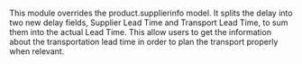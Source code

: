 This module overrides the product.supplierinfo model. It splits the
delay into two new delay fields, Supplier Lead Time and Transport Lead
Time, to sum them into the actual Lead Time. This allow users to get the
information about the transportation lead time in order to plan the
transport properly when relevant.

